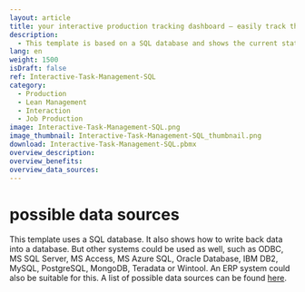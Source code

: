 ```yaml
---
layout: article
title: your interactive production tracking dashboard – easily track the progress of manufacturing processes
description: 
  - This template is based on a SQL database and shows the current status of a machine in real time. This allows employees to track their progress in the production process and has the possibility to mark completed work steps as finished using a touch screen. When the touch screen is operated, the template writes back to the SQL database via a script and thus reports the completion of a work step. Download the template as an easy monitoring tool of your processes and a handy real-time overview over your progress!
lang: en
weight: 1500
isDraft: false
ref: Interactive-Task-Management-SQL
category:
  - Production
  - Lean Management
  - Interaction
  - Job Production
image: Interactive-Task-Management-SQL.png
image_thumbnail: Interactive-Task-Management-SQL_thumbnail.png
download: Interactive-Task-Management-SQL.pbmx
overview_description:
overview_benefits:
overview_data_sources:
---
```


# possible data sources

This template uses a SQL database. It also shows how to write back data into a database. But other systems could be used as well, such as ODBC, MS SQL Server, MS Access, MS Azure SQL, Oracle Database, IBM DB2, MySQL, PostgreSQL, MongoDB, Teradata or Wintool. An ERP system could also be suitable for this. A list of possible data sources can be found [here](https://peakboard.com/en/interfaces/).